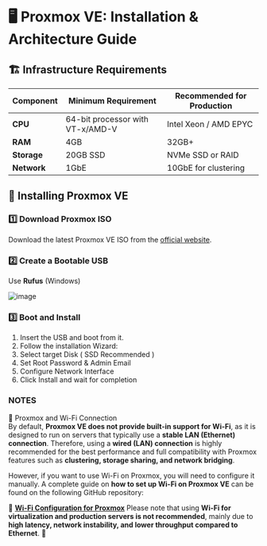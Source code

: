 # 🖥️ Proxmox VE: Installation & Architecture Guide

## 🏗️ Infrastructure Requirements
| Component | Minimum Requirement | Recommended for Production |
|-----------|---------------------|---------------------------|
| **CPU** | 64-bit processor with VT-x/AMD-V | Intel Xeon / AMD EPYC |
| **RAM** | 4GB | 32GB+ |
| **Storage** | 20GB SSD | NVMe SSD or RAID |
| **Network** | 1GbE | 10GbE for clustering |

## 🚀 Installing Proxmox VE
### **1️⃣ Download Proxmox ISO**
Download the latest Proxmox VE ISO from the [official website](https://www.proxmox.com/downloads).

### **2️⃣ Create a Bootable USB**
Use **Rufus** (Windows)

![image](https://github.com/user-attachments/assets/d2b9a259-100c-4859-9c00-fb056b5a2752)

### **3️⃣ Boot and Install**
  1. Insert the USB and boot from it.
  2. Follow the installation Wizard:
  3. Select target Disk ( SSD Recommended )
  4. Set Root Password & Admin Email
  5. Configure Network Interface
  6. Click Install and wait for completion

### **NOTES**
🚨 Proxmox and Wi-Fi Connection  
By default, **Proxmox VE does not provide built-in support for Wi-Fi**, as it is designed to run on servers that typically use a **stable LAN (Ethernet) connection**. Therefore, using a **wired (LAN) connection** is highly recommended for the best performance and full compatibility with Proxmox features such as **clustering, storage sharing, and network bridging**.  

However, if you want to use Wi-Fi on Proxmox, you will need to configure it manually. A complete guide on **how to set up Wi-Fi on Proxmox VE** can be found on the following GitHub repository:  

📌 **[Wi-Fi Configuration for Proxmox](https://github.com/your-repo/proxmox-wifi-setup)** 
Please note that using **Wi-Fi for virtualization and production servers is not recommended**, mainly due to **high latency, network instability, and lower throughput compared to Ethernet**. 🚀  
     
